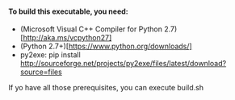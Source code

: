 #### To build this executable, you need:

- (Microsoft Visual C++ Compiler for Python 2.7)[http://aka.ms/vcpython27]
- (Python 2.7+)[https://www.python.org/downloads/]
- py2exe: pip install http://sourceforge.net/projects/py2exe/files/latest/download?source=files

If yo have all those prerequisites, you can execute build.sh